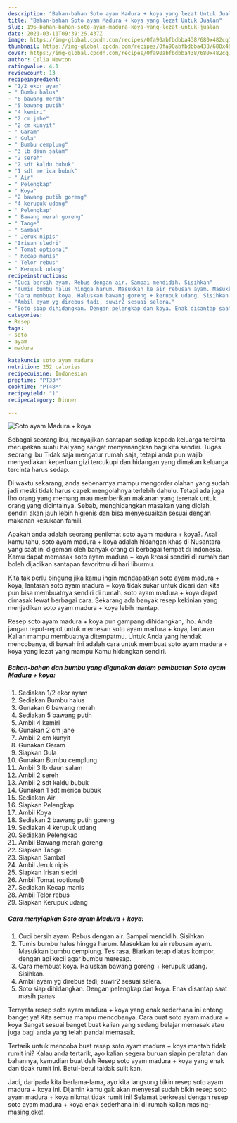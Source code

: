 ```yaml
---
description: "Bahan-bahan Soto ayam Madura + koya yang lezat Untuk Jualan"
title: "Bahan-bahan Soto ayam Madura + koya yang lezat Untuk Jualan"
slug: 196-bahan-bahan-soto-ayam-madura-koya-yang-lezat-untuk-jualan
date: 2021-03-11T09:39:26.437Z
image: https://img-global.cpcdn.com/recipes/0fa90abfbdbba438/680x482cq70/soto-ayam-madura-koya-foto-resep-utama.jpg
thumbnail: https://img-global.cpcdn.com/recipes/0fa90abfbdbba438/680x482cq70/soto-ayam-madura-koya-foto-resep-utama.jpg
cover: https://img-global.cpcdn.com/recipes/0fa90abfbdbba438/680x482cq70/soto-ayam-madura-koya-foto-resep-utama.jpg
author: Celia Newton
ratingvalue: 4.1
reviewcount: 13
recipeingredient:
- "1/2 ekor ayam"
- " Bumbu halus"
- "6 bawang merah"
- "5 bawang putih"
- "4 kemiri"
- "2 cm jahe"
- "2 cm kunyit"
- " Garam"
- " Gula"
- " Bumbu cemplung"
- "3 lb daun salam"
- "2 sereh"
- "2 sdt kaldu bubuk"
- "1 sdt merica bubuk"
- " Air"
- " Pelengkap"
- " Koya"
- "2 bawang putih goreng"
- "4 kerupuk udang"
- " Pelengkap"
- " Bawang merah goreng"
- " Taoge"
- " Sambal"
- " Jeruk nipis"
- "Irisan sledri"
- " Tomat optional"
- " Kecap manis"
- " Telor rebus"
- " Kerupuk udang"
recipeinstructions:
- "Cuci bersih ayam. Rebus dengan air. Sampai mendidih. Sisihkan"
- "Tumis bumbu halus hingga harum. Masukkan ke air rebusan ayam. Masukkan bumbu cemplung. Tes rasa. Biarkan tetap diatas kompor, dengan api kecil agar bumbu meresap."
- "Cara membuat koya. Haluskan bawang goreng + kerupuk udang. Sisihkan."
- "Ambil ayam yg direbus tadi, suwir2 sesuai selera."
- "Soto siap dihidangkan. Dengan pelengkap dan koya. Enak disantap saat masih panas"
categories:
- Resep
tags:
- soto
- ayam
- madura

katakunci: soto ayam madura 
nutrition: 252 calories
recipecuisine: Indonesian
preptime: "PT33M"
cooktime: "PT48M"
recipeyield: "1"
recipecategory: Dinner

---
```



![Soto ayam Madura + koya](https://img-global.cpcdn.com/recipes/0fa90abfbdbba438/680x482cq70/soto-ayam-madura-koya-foto-resep-utama.jpg)

Sebagai seorang ibu, menyajikan santapan sedap kepada keluarga tercinta merupakan suatu hal yang sangat menyenangkan bagi kita sendiri. Tugas seorang ibu Tidak saja mengatur rumah saja, tetapi anda pun wajib menyediakan keperluan gizi tercukupi dan hidangan yang dimakan keluarga tercinta harus sedap.

Di waktu  sekarang, anda sebenarnya mampu mengorder olahan yang sudah jadi meski tidak harus capek mengolahnya terlebih dahulu. Tetapi ada juga lho orang yang memang mau memberikan makanan yang terenak untuk orang yang dicintainya. Sebab, menghidangkan masakan yang diolah sendiri akan jauh lebih higienis dan bisa menyesuaikan sesuai dengan makanan kesukaan famili. 



Apakah anda adalah seorang penikmat soto ayam madura + koya?. Asal kamu tahu, soto ayam madura + koya adalah hidangan khas di Nusantara yang saat ini digemari oleh banyak orang di berbagai tempat di Indonesia. Kamu dapat memasak soto ayam madura + koya kreasi sendiri di rumah dan boleh dijadikan santapan favoritmu di hari liburmu.

Kita tak perlu bingung jika kamu ingin mendapatkan soto ayam madura + koya, lantaran soto ayam madura + koya tidak sukar untuk dicari dan kita pun bisa membuatnya sendiri di rumah. soto ayam madura + koya dapat dimasak lewat berbagai cara. Sekarang ada banyak resep kekinian yang menjadikan soto ayam madura + koya lebih mantap.

Resep soto ayam madura + koya pun gampang dihidangkan, lho. Anda jangan repot-repot untuk memesan soto ayam madura + koya, lantaran Kalian mampu membuatnya ditempatmu. Untuk Anda yang hendak mencobanya, di bawah ini adalah cara untuk membuat soto ayam madura + koya yang lezat yang mampu Kamu hidangkan sendiri.

<!--inarticleads1-->

##### Bahan-bahan dan bumbu yang digunakan dalam pembuatan Soto ayam Madura + koya:

1. Sediakan 1/2 ekor ayam
1. Sediakan  Bumbu halus
1. Gunakan 6 bawang merah
1. Sediakan 5 bawang putih
1. Ambil 4 kemiri
1. Gunakan 2 cm jahe
1. Ambil 2 cm kunyit
1. Gunakan  Garam
1. Siapkan  Gula
1. Gunakan  Bumbu cemplung
1. Ambil 3 lb daun salam
1. Ambil 2 sereh
1. Ambil 2 sdt kaldu bubuk
1. Gunakan 1 sdt merica bubuk
1. Sediakan  Air
1. Siapkan  Pelengkap
1. Ambil  Koya
1. Sediakan 2 bawang putih goreng
1. Sediakan 4 kerupuk udang
1. Sediakan  Pelengkap
1. Ambil  Bawang merah goreng
1. Siapkan  Taoge
1. Siapkan  Sambal
1. Ambil  Jeruk nipis
1. Siapkan Irisan sledri
1. Ambil  Tomat (optional)
1. Sediakan  Kecap manis
1. Ambil  Telor rebus
1. Siapkan  Kerupuk udang




<!--inarticleads2-->

##### Cara menyiapkan Soto ayam Madura + koya:

1. Cuci bersih ayam. Rebus dengan air. Sampai mendidih. Sisihkan
1. Tumis bumbu halus hingga harum. Masukkan ke air rebusan ayam. Masukkan bumbu cemplung. Tes rasa. Biarkan tetap diatas kompor, dengan api kecil agar bumbu meresap.
1. Cara membuat koya. Haluskan bawang goreng + kerupuk udang. Sisihkan.
1. Ambil ayam yg direbus tadi, suwir2 sesuai selera.
1. Soto siap dihidangkan. Dengan pelengkap dan koya. Enak disantap saat masih panas




Ternyata resep soto ayam madura + koya yang enak sederhana ini enteng banget ya! Kita semua mampu mencobanya. Cara buat soto ayam madura + koya Sangat sesuai banget buat kalian yang sedang belajar memasak atau juga bagi anda yang telah pandai memasak.

Tertarik untuk mencoba buat resep soto ayam madura + koya mantab tidak rumit ini? Kalau anda tertarik, ayo kalian segera buruan siapin peralatan dan bahannya, kemudian buat deh Resep soto ayam madura + koya yang enak dan tidak rumit ini. Betul-betul taidak sulit kan. 

Jadi, daripada kita berlama-lama, ayo kita langsung bikin resep soto ayam madura + koya ini. Dijamin kamu gak akan menyesal sudah bikin resep soto ayam madura + koya nikmat tidak rumit ini! Selamat berkreasi dengan resep soto ayam madura + koya enak sederhana ini di rumah kalian masing-masing,oke!.


